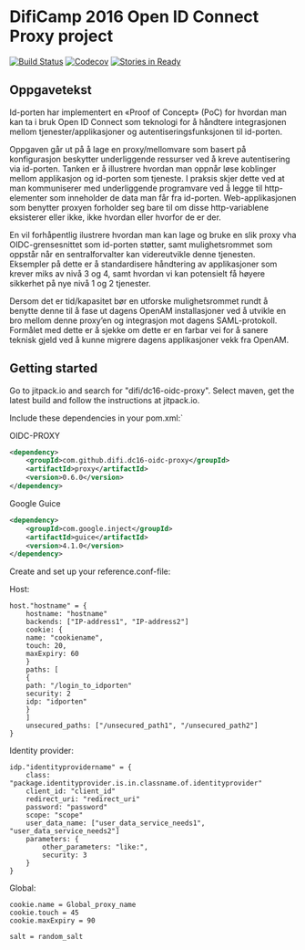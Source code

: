 # DifiCamp 2016 Open ID Connect Proxy project

[![Build Status](https://travis-ci.org/difi/dc16-oidc-proxy.svg?branch=master)](https://travis-ci.org/difi/dc16-oidc-proxy)
[![Codecov](https://codecov.io/gh/difi/dc16-oidc-proxy/branch/master/graph/badge.svg)](https://codecov.io/gh/difi/dc16-oidc-proxy)
[![Stories in Ready](https://badge.waffle.io/difi/dc16-oidc-proxy.png?label=ready&title=Ready)](https://waffle.io/difi/dc16-oidc-proxy)

## Oppgavetekst

Id-porten har implementert en «Proof of Concept» (PoC) for hvordan man kan ta i bruk Open ID Connect som teknologi for å håndtere integrasjonen mellom tjenester/applikasjoner og autentiseringsfunksjonen til id-porten.

Oppgaven går ut på å lage en proxy/mellomvare som basert på konfigurasjon beskytter underliggende ressurser ved å kreve autentisering via id-porten. Tanken er å illustrere hvordan man oppnår løse koblinger mellom applikasjon og id-porten som tjeneste. I praksis skjer dette ved at man kommuniserer med underliggende programvare ved å legge til http-elementer som inneholder de data man får fra id-porten. Web-applikasjonen som benytter proxyen forholder seg bare til om disse http-variablene eksisterer eller ikke, ikke hvordan eller hvorfor de er der.

En vil forhåpentlig ilustrere hvordan man kan lage og bruke en slik proxy vha OIDC-grensesnittet som id-porten støtter, samt mulighetsrommet som oppstår når en sentralforvalter kan videreutvikle denne tjenesten. Eksempler på dette er å standardisere håndtering av applikasjoner som krever miks av nivå 3 og 4, samt hvordan vi kan potensielt få høyere sikkerhet på nye nivå 1 og 2 tjenester.

Dersom det er tid/kapasitet bør en utforske mulighetsrommet rundt å benytte denne til å fase ut dagens OpenAM installasjoner ved å utvikle en bro mellom denne proxy’en og integrasjon mot dagens SAML-protokoll. Formålet med dette er å sjekke om dette er en farbar vei for å sanere teknisk gjeld ved å kunne migrere dagens applikasjoner vekk fra OpenAM.


## Getting started

Go to jitpack.io and search for "difi/dc16-oidc-proxy". Select maven, get the latest build and follow the instructions at jitpack.io.

Include these dependencies in your pom.xml:`

OIDC-PROXY
```xml
<dependency>
    <groupId>com.github.difi.dc16-oidc-proxy</groupId>
    <artifactId>proxy</artifactId>
    <version>0.6.0</version>
</dependency>
```

Google Guice
```xml
<dependency>
    <groupId>com.google.inject</groupId>
    <artifactId>guice</artifactId>
    <version>4.1.0</version>
</dependency>
```

Create and set up your reference.conf-file:


Host:

```HOCON
host."hostname" = {
    hostname: "hostname"
    backends: ["IP-address1", "IP-address2"]
    cookie: {
    name: "cookiename",
    touch: 20,
    maxExpiry: 60
    }
    paths: [
    {
    path: "/login_to_idporten"
    security: 2
    idp: "idporten"
    }
    ]
    unsecured_paths: ["/unsecured_path1", "/unsecured_path2"]
}
```

Identity provider:

```HOCON
idp."identityprovidername" = {
    class: "package.identityprovider.is.in.classname.of.identityprovider"
    client_id: "client_id"
    redirect_uri: "redirect_uri"
    password: "password"
    scope: "scope"
    user_data_name: ["user_data_service_needs1", "user_data_service_needs2"]
    parameters: {
        other_parameters: "like:",
        security: 3
    }
}
```

Global:

```HOCON
cookie.name = Global_proxy_name
cookie.touch = 45
cookie.maxExpiry = 90

salt = random_salt
```


